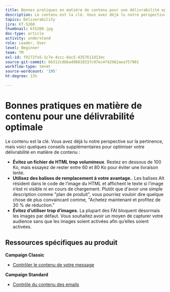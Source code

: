 ```yaml
---
title: Bonnes pratiques en matière de contenu pour une délivrabilité optimale
description: Le contenu est la clé. Vous avez déjà lu notre perspective sur la pertinence, mais voici quelques conseils supplémentaires pour optimiser votre délivrabilité en ce qui concerne le contenu.
topics: Deliverability
jira: KT-5260
thumbnail: kt5260.jpg
doc-type: article
activity: understand
role: Leader, User
level: Beginner
team: TM
exl-id: f0172fa5-1c7e-4ccc-8ac5-4357611d13ec
source-git-commit: 6b312cdbba496818337c97ec4f42962aea757901
workflow-type: tm+mt
source-wordcount: '195'
ht-degree: 13%

---
```


# Bonnes pratiques en matière de contenu pour une délivrabilité optimale

Le contenu est la clé. Vous avez déjà lu notre perspective sur la pertinence, mais voici quelques conseils supplémentaires pour optimiser votre délivrabilité en matière de contenu :

* **Évitez un fichier de HTML trop volumineux**. Restez en dessous de 100 Ko, mais essayez de rester entre 60 et 80 Ko pour éviter une livraison lente.
* **Utilisez des balises de remplacement à votre avantage.**. Les balises Alt résident dans le code de l’image du HTML et affichent le texte si l’image n’est ni visible ni en cours de chargement. Plutôt que d&#39;avoir une simple description comme &quot;plan de produit&quot;, vous pourriez vouloir dire quelque chose de plus convaincant comme, &quot;Achetez maintenant et profitez de 30 % de réduction.&quot;
* **Évitez d’utiliser trop d’images.** La plupart des FAI bloquent désormais les images par défaut. Vous souhaitez avoir un moyen de capturer votre audience sans que les images soient activées afin qu’elles soient activées.

## Ressources spécifiques au produit

**Campaign Classic**

* [Contrôler le contenu de votre message](https://experienceleague.adobe.com/docs/campaign-classic/using/sending-messages/deliverability-management/control-message-content.html)

**Campaign Standard**

* [Contrôle du contenu des emails](https://experienceleague.adobe.com/docs/campaign-standard/using/testing-and-sending/managing-deliverability/control-email-content.html#testing-and-sending)

